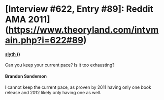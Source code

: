 # [Interview #622, Entry #89]: Reddit AMA 2011](https://www.theoryland.com/intvmain.php?i=622#89)

#### [slyth ()](http://www.reddit.com/r/Fantasy/comments/k0fp8/iama_professional_fantasy_novelist_named_brandon/c2gk9h0)

Can you keep your current pace? Is it too exhausting?

#### Brandon Sanderson

I cannot keep the current pace, as proven by 2011 having only one book release and 2012 likely only having one as well.

